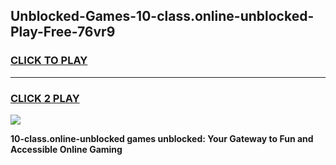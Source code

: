 
## Unblocked-Games-10-class.online-unblocked-Play-Free-76vr9
<h3>
<a href="https://premium76.site?title=10-class.online-unblocked&ref=18A1">CLICK TO PLAY</a></h3>
<hr>

<h3>
<a href="https://premium76.site?title=10-class.online-unblocked&ref=18A1">CLICK 2 PLAY</a>
  
</h3>

<a href="https://premium76.site?title=10-class.online-unblocked&ref=18A1"><img src="https://clearcache.store/games.png"></a>


**10-class.online-unblocked games unblocked: Your Gateway to Fun and Accessible Online Gaming**
